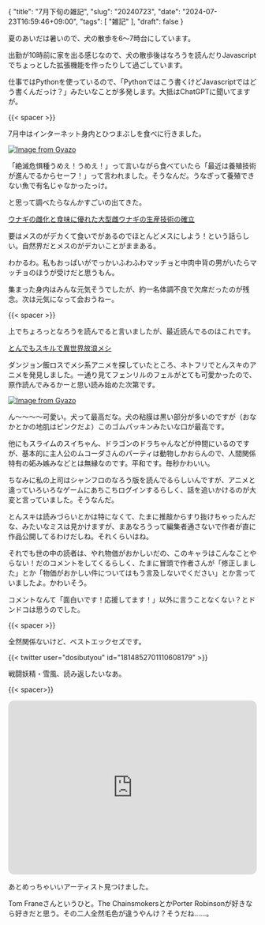 {
    "title": "7月下旬の雑記",
    "slug": "20240723",
    "date": "2024-07-23T16:59:46+09:00",
    "tags": [
        "雑記"
    ],
    "draft": false
}

夏のあいだは暑いので、犬の散歩を6～7時台にしています。

出勤が10時前に家を出る感じなので、犬の散歩後はなろうを読んだりJavascriptでちょっとした拡張機能を作ったりして過ごしています。

仕事ではPythonを使っているので、「Pythonではこう書くけどJavascriptではどう書くんだっけ？」みたいなことが多発します。大抵はChatGPTに聞いてますが。

{{< spacer >}}

7月中はインターネット身内とひつまぶしを食べに行きました。

[![Image from Gyazo](https://i.gyazo.com/92f894a981ba58005fb614d3a4a27458.jpg)](https://gyazo.com/92f894a981ba58005fb614d3a4a27458)

「絶滅危惧種うめえ！うめえ！」って言いながら食べていたら「最近は養殖技術が進んでるからセーフ！」って言われました。そうなんだ。うなぎって養殖できない魚で有名じゃなかったっけ。

と思って調べたらなんかすごいの出てきた。

[ウナギの雌化と食味に優れた大型雌ウナギの生産技術の確立](https://www.naro.go.jp/laboratory/brain/innovation/results/files/2021_results_ouyo-21.pdf)

要はメスのがデカくて食いでがあるのでほとんどメスにしよう！という話らしい。自然界だとメスのがデカいことがままある。

わかるわ。私もおっぱいがでっかいふわふわマッチョと中肉中背の男がいたらマッチョのほうが受けだと思うもん。

集まった身内はみんな元気そうでしたが、約一名体調不良で欠席だったのが残念。次は元気になって会おうねー。

{{< spacer >}}

上でちょろっとなろうを読んでると言いましたが、最近読んでるのはこれです。

[とんでもスキルで異世界放浪メシ](https://ncode.syosetu.com/n2710db/)

ダンジョン飯ロスでメシ系アニメを探していたところ、ネトフリでとんスキのアニメを発見しました。一通り見てフェンリルのフェルがとても可愛かったので、原作読んでみるかーと思い読み始めた次第です。

[![Image from Gyazo](https://i.gyazo.com/74d15bb2ac170644ee01063b6f79c0a5.png)](https://gyazo.com/74d15bb2ac170644ee01063b6f79c0a5)

ん～～～～可愛い。犬って最高だな。犬の粘膜は黒い部分が多いのですが（おなかとかの地肌はピンクだよ）このゴムパッキンみたいな口が最高です。

他にもスライムのスイちゃん、ドラゴンのドラちゃんなどが仲間にいるのですが、基本的に主人公のムコーダさんのパーティは動物しかおらんので、人間関係特有の妬み嫉みなどとは無縁なのです。平和です。毎秒かわいい。

ちなみに私の上司はシャンフロのなろう版を読んでるらしいんですが、アニメと違っていろいろなゲームにあちこちログインするらしく、話を追いかけるのが大変と言っていました。そうなんだ。

とんスキは読みづらいとかは特になくて、たまに推敲からすり抜けちゃったんだな、みたいなミスは見かけますが、まあなろうって編集者通さないで作者が直に作品公開してるわけだしね。それくらいはね。

それでも世の中の読者は、やれ物価がおかしいだの、このキャラはこんなことやらない！だのコメントをしてくるらしく、たまに冒頭で作者さんが「修正しました」とか「物価がおかしい件についてはもう言及しないでください」とか言っていましたよ。かわいそう。

コメントなんて「面白いです！応援してます！」以外に言うことなくない？とドンドコは思うのでした。

{{< spacer >}}

全然関係ないけど、ベストエックセズです。

{{< twitter user="dosibutyou" id="1814852701110608179" >}}

戦闘妖精・雪風、読み返したいなあ。

{{< spacer>}}

<iframe style="border-radius:12px" src="https://open.spotify.com/embed/album/0kzl3HWoYqLTBaFJ3DjpqT?utm_source=generator" width="100%" height="352" frameBorder="0" allowfullscreen="" allow="autoplay; clipboard-write; encrypted-media; fullscreen; picture-in-picture" loading="lazy"></iframe>

あとめっちゃいいアーティスト見つけました。

Tom Franeさんというひと。The ChainsmokersとかPorter Robinsonが好きなら好きだと思う。その二人全然毛色が違うやんけ？そうだね……。